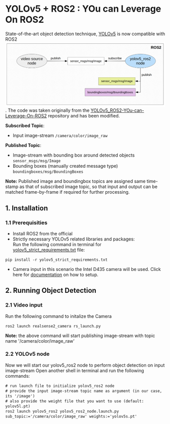 # YOLOv5 + ROS2 : YOu can Leverage On ROS2
State-of-the-art object detection technique, [YOLOv5](https://github.com/ultralytics/yolov5) is now compatible with ROS2<br>
![YOLOv5-ROS2-graph](yolov5_ros2/yolov5_ros2_graph.png). The code was taken originally from the [YOLOv5_ROS2-YOu-can-Leverage-On-ROS2](https://github.com/moksh-401-511/YOLOv5_ROS2-YOu-can-Leverage-On-ROS2) repository and has been modified.

**Subscribed Topic**: 
  - Input image-stream ```/camera/color/image_raw```<br>

**Published Topic**: 
  - Image-stream with bounding box around detected objects ```sensor_msgs/msg/Image```<br>
  - Bounding boxes (manually created message type) ```boundingboxes/msg/BoundingBoxes```

**Note:** Published image and boundingbox topics are assigned same time-stamp as that of subscribed image topic, so that input and output can be matched frame-by-frame if required for further processing.

## 1. Installation
### 1.1 Prerequisities
- Install ROS2 from the official
- Strictly necessary YOLOv5 related libraries and packages:<br>
Run the following command in terminal for [yolov5_strict_requirements.txt](yolov5_ros2/yolov5_strict_requirements.txt) file:
```
pip install -r yolov5_strict_requirements.txt
```
- Camera input in this scenario the Intel D435 camera will be used. Click here for [documentation](https://gist.github.com/DavidGuamanDavila/cfad0309e5af1275ba248935eb1daa37) on how to setup.

## 2. Running Object Detection
### 2.1 Video input
Run the following command to initalize the Camera
```
ros2 launch realsense2_camera rs_launch.py
```
**Note:** the above command will start publishing image-stream with topic name '/camera/color/image_raw'

### 2.2 YOLOv5 node
Now we will start our yolov5_ros2 node to perform object detection on input image-stream
Open another shell in terminal and run the following commands:
```
# run launch file to initialize yolov5_ros2 node
# provide the input image-stream topic name as argument (in our case, its '/image')
# also provide the weight file that you want to use (default: yolov5l.pt)
ros2 launch yolov5_ros2 yolov5_ros2_node.launch.py sub_topic:='/camera/color/image_raw' weights:='yolov5s.pt'

```
